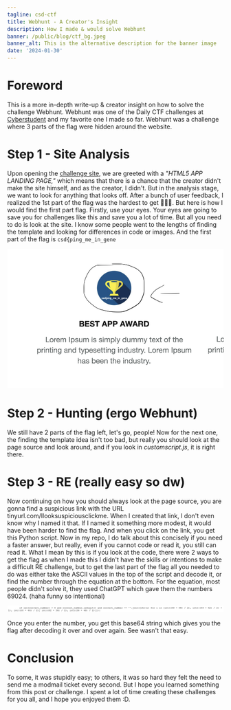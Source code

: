 ```yaml
---
tagline: csd-ctf
title: Webhunt - A Creator's Insight
description: How I made & would solve Webhunt
banner: /public/blog/ctf_bg.jpeg
banner_alt: This is the alternative description for the banner image
date: '2024-01-30'
---
```


# Foreword

This is a more in-depth write-up & creator insight on how to solve the challenge Webhunt. Webhunt was one of the Daily CTF challenges at [Cyberstudent](https://discord.gg/cyberstudents) and my favorite one I made so far. Webhunt was a challenge where 3 parts of the flag were hidden around the website.

# Step 1 - Site Analysis

Upon opening the [challenge site](https://437095c8-c22d-4b63-bf98-9b34cbcdc2dd-00-1r8uurngzj33.picard.replit.dev/), we are greeted with a *"HTML5 APP LANDING PAGE,"* which means that there is a chance that the creator didn't make the site himself, and as the creator, I didn't. But in the analysis stage, we want to look for anything that looks off. After a bunch of user feedback, I realized the 1st part of the flag was the hardest to get 🤦🏾‍♂️. But here is how I would find the first part flag. Firstly, use your eyes. Your eyes are going to save you for challenges like this and save you a lot of time. But all you need to do is look at the site. I know some people went to the lengths of finding the template and looking for differences in code or images. And the first part of the flag is ```csd{ping_me_in_gene```

![Use your eyes, they exist for a reason](/public/blog/csd-ctfwriteuppics/usethemeyes.png 'GUYE - Guys use your eyes.')

# Step 2 - Hunting (ergo Webhunt)

We still have 2 parts of the flag left, let's go, people! Now for the next one, the finding the template idea isn't too bad, but really you should look at the page source and look around, and if you look in *customscript.js*, it is right there.

# Step 3 - RE (really easy so dw)

Now continuing on how you should always look at the page source, you are gonna find a suspicious link with the URL tinyurl.com/Ilooksuspiciousclickme. When I created that link, I don't even know why I named it that. If I named it something more modest, it would have been harder to find the flag. And when you click on the link, you get this Python script. Now in my repo, I do talk about this concisely if you need a faster answer, but really, even if you cannot code or read it, you still can read it. What I mean by this is if you look at the code, there were 2 ways to get the flag as when I made this I didn't have the skills or intentions to make a difficult RE challenge, but to get the last part of the flag all you needed to do was either take the ASCII values in the top of the script and decode it, or find the number through the equation at the bottom. For the equation, most people didn't solve it, they used ChatGPT which gave them the numbers 69024. (haha funny so intentional)

![Equation image](/public/blog/csd-ctfwriteuppics/mathequationthing.png 'Solve the equation lol')

Once you enter the number, you get this base64 string which gives you the flag after decoding it over and over again. See wasn't that easy.

# Conclusion

To some, it was stupidly easy; to others, it was so hard they felt the need to send me a modmail ticket every second. But I hope you learned something from this post or challenge. I spent a lot of time creating these challenges for you all, and I hope you enjoyed them :D.
